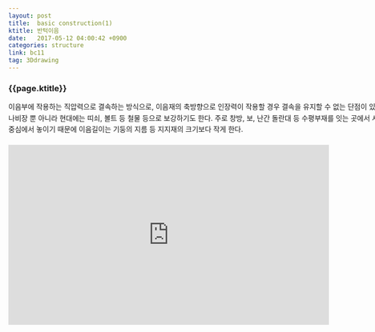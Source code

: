 ```yaml
---
layout: post
title:  basic construction(1)
ktitle: 반턱이음
date:   2017-05-12 04:00:42 +0900
categories: structure
link: bc11
tag: 3Ddrawing
---
```


<div style="width:900px; margin:0px auto">

<h3>
	{{page.ktitle}}
</h3>


<p style="line-height: 160%">이음부에 작용하는 직압력으로 결속하는 방식으로, 이음재의 축방향으로 인장력이 작용할 경우
결속을 유지할 수 없는 단점이 있다. 이를 보완하기 위해 촉, 나비장 뿐 아니라 현대에는 띠쇠, 볼트
등 철물 등으로 보강하기도 한다. 주로 창방, 보, 난간 돌란대 등 수평부재를 잇는 곳에서 사용
되며, 기둥 등의 지지재 중심에서 놓이기 때문에 이음길이는 기둥의 지름 등 지지재의 크기보다
작게 한다.</p>	
</div>	

<div style="text-align:center; margin:20px 0px 30px 0px; display: block;">

<iframe width="640" height="360" src="https://www.youtube.com/embed/imSQEGCl5oQ?autoplay=1&rel=0" frameborder="0" allowfullscreen></iframe>

</div>
